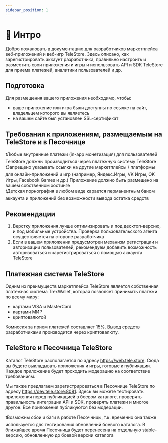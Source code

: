```yaml
---
sidebar_position: 1
---
```


# 👋 Интро

Добро пожаловать в документацию для разработчиков маркетплейса веб-приложений и веб-игр TeleStore. Здесь описано, как зарегистрировать аккаунт разработчика, правильно настроить и разместить свои приложения и игры и использовать API и SDK TeleStore для приема платежей, аналитики пользователей и др.

## Подготовка

Для размещения вашего приложения необходимо, чтобы:
- ваше приложение или игра были доступны по ссылке на сайт, владельцем которого вы являетесь
- на вашем сайте был установлен SSL-сертификат

## Требования к приложениям, размещаемым на TeleStore и в Песочнице

<div className="important">❗️Любые внутренние платежи (in-app монетизация) для пользователей TeleStore должны производиться через платежную систему TeleStore</div>
<div className="important">❗️Запрещено указывать ссылки на другие маркетплейсы / платформы для онлайн-приложений и игр (например, Яндекс.Игры, VK Игры, OK Игры, Facebook Games и др.) Приложение должно быть размещено на вашем собственном хостинге</div>
<div className="important">❗️Детская порнография в любом виде карается перманентным баном аккаунта и приложений без возможности вывода остатка средств</div> 

## Рекомендации

1. Верстку приложения лучше оптимизировать и под десктоп-версию, и под мобильные устройства. Проверка пользовательского агента осуществляется на стороне разработчика
2. Если в вашем приложении предусмотрен механизм регистрации и авторизации пользователей, рекомендуем добавить возможность авторизоваться и зарегистрироваться с помощью аккаунта TeleStore

## Платежная система TeleStore

Одним из преимуществ маркетплейса TeleStore является собственная платежная система TrexWallet, которая позволяет принимать платежи по всему миру:
- картами VISA и MasterCard
- картами МИР
- криптовалютой

Комиссия за прием платежей составляет 15%. Вывод средств разработчиками производится через криптовалюту.

## TeleStore и Песочница TeleStore

Каталог TeleStore располагается по адресу https://web.tele.store. Сюда вы будете выкладывать приложения и игры, готовые к публикации. Каждое приложение будет проходить модерацию на соответствие требованиям.

Мы также предлагаем зарегистрироваться в Песочнице TeleStore по адресу https://dev.tele.store:8081. Здесь вы можете тестировать приложения перед публикацией в боевом каталоге, проверять правильность интеграции API и SDK, проверять платежи и многое другое. Все приложения публикуются без модерации.

   <div className="important">❗️Возможны сбои и баги в работе Песочницы, т.к. временно она также используется для тестирования обновлений боевого каталога. В ближайшее время Песочница будет перенесена на отдельную stable-версию, обновленную до боевой версии каталога</div>
